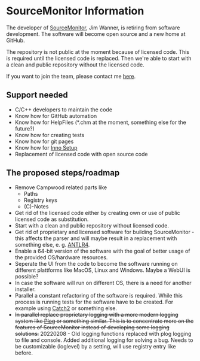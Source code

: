 # SourceMonitor Information

The developer of [SourceMonitor], Jim Wanner, is retiring from software development. The software will become open source and a new home at GitHub.

The repository is not public at the moment because of licensed code. This is required until the licensed code is replaced. Then we're able to start with a clean and public repository without the licensed code.

If you want to join the team, please contact me [here][email].

## Support needed

- C/C++ developers to maintain the code
- Know how for GitHub automation
- Know how for HelpFiles (*.chm at the moment, something else for the future?)
- Know how for creating tests
- Know how for git pages
- Know how for [Inno Setup][inno]
- Replacement of licensed code with open source code

## The proposed steps/roadmap

- Remove Campwood related parts like
  - Paths
  - Registry keys
  - (C)-Notes
- Get rid of the licensed code either by creating own or use of public licensed code as substitution.
- Start with a clean and public repository without licensed code.
- Get rid of proprietary and licensed software for building SourceMonitor - this affects the parser and will maybe result in a replacement with something else, e. g. [ANTLR4][ANTLR].
- Enable a 64-bit version of the software with the goal of better usage of the provided OS/hardware resources.
- Seperate the UI from the code to become the software running on different plattforms like MacOS, Linux and Windows. Maybe a WebUI is possible?
- In case the software will run on different OS, there is a need for another installer.
- Parallel a constant refactoring of the software is required. While this process is running tests for the software have to be created. For example using [Catch2][catch] or something else.
- ~~In parallel replace proprietary logging with a more modern logging system like [Plog][plog] or something similar. This is to concentrate more on the features of SourceMonitor instead of developing some logging solutions.~~ 20220208 - Old logging functions replaced with plog logging to file and console. Added additional logging for solving a bug. Needs to be customizable (loglevel) by a setting, will use registry entry like before.

[ANTLR]: https://www.antlr.org/
[SourceMonitor]: https://www.campwoodsw.com/sourcemonitor.html
[catch]: https://github.com/catchorg/Catch2
[email]: mailto:SourceMonitor@derpaul.net?Subject=SourceMonitor
[inno]: https://jrsoftware.org/isinfo.php
[plog]: https://github.com/SergiusTheBest/plog
